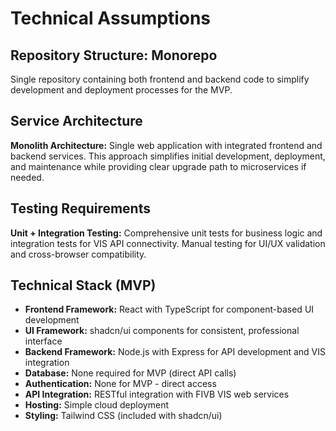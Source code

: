 # Technical Assumptions

## Repository Structure: Monorepo
Single repository containing both frontend and backend code to simplify development and deployment processes for the MVP.

## Service Architecture
**Monolith Architecture:** Single web application with integrated frontend and backend services. This approach simplifies initial development, deployment, and maintenance while providing clear upgrade path to microservices if needed.

## Testing Requirements
**Unit + Integration Testing:** Comprehensive unit tests for business logic and integration tests for VIS API connectivity. Manual testing for UI/UX validation and cross-browser compatibility.

## Technical Stack (MVP)
- **Frontend Framework:** React with TypeScript for component-based UI development
- **UI Framework:** shadcn/ui components for consistent, professional interface
- **Backend Framework:** Node.js with Express for API development and VIS integration
- **Database:** None required for MVP (direct API calls)
- **Authentication:** None for MVP - direct access
- **API Integration:** RESTful integration with FIVB VIS web services
- **Hosting:** Simple cloud deployment
- **Styling:** Tailwind CSS (included with shadcn/ui)
